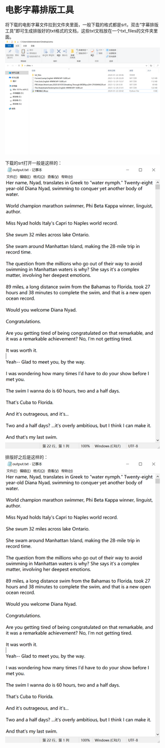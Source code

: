 # 电影字幕排版工具
将下载的电影字幕文件拉到文件夹里面，一般下载的格式都是srt，双击“字幕排版工具”即可生成排版好的txt格式的文档，这些txt文档放在一个txt_files的文件夹里面。
![alt text](./images/ScreenClip.png)

下载的srt打开一般是这样的：
![alt text](./images//Image.png)

排版好之后是这样的：
![alt text](./images/Image-1.png)